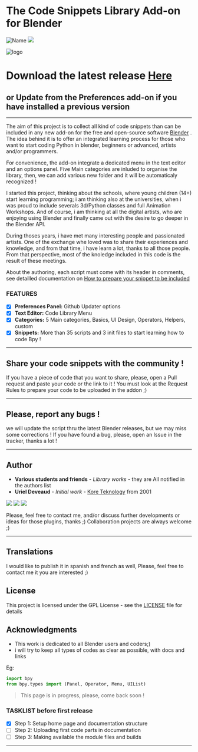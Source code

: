 # The Code Snippets Library Add-on for Blender
<img src="https://img.shields.io/badge/Blender-2.8x-orange.svg" alt="Name" />  <img src="https://img.shields.io/badge/Python-Coding-purple.svg" />

![logo](https://github.com/KoreTeknology/code-snippets-library-addon-for-Blender/blob/master/header_r1.jpg)

# Download the latest release [Here](https://github.com/KoreTeknology/code-snippets-library-addon-for-Blender/releases) 
## or Update from the Preferences add-on if you have installed a previous version

---

The aim of this project is to collect all kind of code snippets than can be included in any new add-on for the free and open-source software [Blender](https://blender.org) . The idea behind it is to offer an integrated learning process for those who want to start coding Python in blender, beginners or advanced, artists and/or programmers. 

For convenience, the add-on integrate a dedicated menu in the text editor and an options panel. Five Main categories are inluded to organise the library, then, we can add various new folder and it will be automaticaly recognized !

I started this project, thinking about the schools, where young children (14+) start learning programming; i am thinking also at the universities, when i was proud to include severals 3d/Python classes and full Animation Workshops. And of course, i am thinking at all the digital artists, who are enjoying using Blender and finally came out with the desire to go deeper in the Blender API.

During thoses years, i have met many interesting people and passionated artists. One of the exchange whe loved was to share their experiences and knowledge, and from that time, i have learn a lot, thanks to all those people. From that perspective, most of the knoledge included in this code is the result of these meetings.

About the authoring, each script must come with its header in comments, see detailled documentation on [How to prepare your snippet to be included](https://github.com/KoreTeknology/code-snippets-library-addon-for-Blender/releases) 

### FEATURES
- [x] <b>Preferences Panel:</b> Github Updater options
- [x] <b>Text Editor:</b> Code Library Menu
- [x] <b>Categories:</b> 5 Main categories, Basics, UI Design, Operators, Helpers, custom
- [x] <b>Snippets:</b> More than 35 scripts and 3 init files to start learning how to code Bpy !

---

## Share your code snippets with the community !
If you have a piece of code that you want to share, please, open a Pull request and paste your code or the link to it !
You must look at the Request Rules to prepare your code to be uploaded in the addon ;)

---

## Please, report any bugs ! 
we will update the script thru the latest Blender releases, but we may miss some  corrections !
If you have found a bug, please, open an Issue in the tracker, thanks a lot !

---

## Author

* **Various students and friends** - *Library works* - they are All notified in the authors list
* **Uriel Deveaud** - *Initial work* - [Kore Teknology](https://github.com/KoreTeknology) from 2001

<img src="https://img.shields.io/badge/Aktiv-25-9cf.svg" /> <img src="https://img.shields.io/badge/5-Viento-9cf.svg" /> <img src="https://img.shields.io/badge/Kore-Teknology-9cf.svg" />

Please, feel free to contact me, and/or discuss further developments or ideas for those plugins, thanks ;)
Collaboration projects are always welcome ;)

---

## Translations

I would like to publish it in spanish and french as well, Please, feel free to contact me it you are interested ;)


## License

This project is licensed under the GPL License - see the [LICENSE](LICENSE) file for details


## Acknowledgments

* This work is dedicated to all Blender users and coders;)
* i will try to keep all types of codes as clear as possible, with docs and links

Eg:
```python
import bpy
from bpy.types import (Panel, Operator, Menu, UIList)
```
> This page is in progress, please, come back soon !

### TASKLIST before first release
- [x] Step 1: Setup home page and documentation structure
- [ ] Step 2: Uploading first code parts in documentation
- [ ] Step 3: Making available the module files and builds

---
